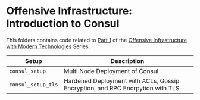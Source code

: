 # Offensive Infrastructure: Introduction to Consul

This folders contains code related to [Part 1](https://www.marcolancini.it/2018/blog-offensive-infrastructure-consul/) of the [Offensive Infrastructure with Modern Technologies](https://www.marcolancini.it/offensive-infrastructure/) Series.

| Setup               | Description |
| ----                | ----------- |
| `consul_setup`      | Multi Node Deployment of Consul      |
| `consul_setup_tls`  | Hardened Deployment with ACLs, Gossip Encryption, and RPC Encrpytion with TLS    |
